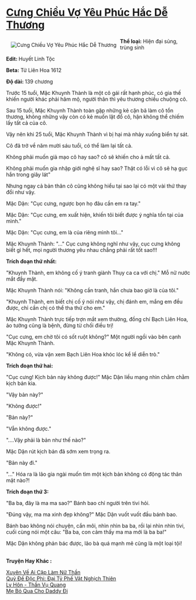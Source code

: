 <a href="https://utruyen.com/truyen/cung-chieu-vo-yeu-phuc-hac-de-thuong/15138/" title="Cưng Chiều Vợ Yêu Phúc Hắc Dễ Thương"><h1>Cưng Chiều Vợ Yêu Phúc Hắc Dễ Thương</h1></a><div style="display:table"><img align="right" style="float: left; padding: 10px;" src="https://utruyen.com/images/story/200x260/cung-chieu-vo-yeu-phuc-hac-de-thuong.jpg" alt="Cưng Chiều Vợ Yêu Phúc Hắc Dễ Thương"><b>Thể loại:</b> Hiện đại sủng, trùng sinh<p></p><b>Edit: </b>Huyết Linh Tộc<p></p><b>Beta:</b> Tử Liên Hoa 1612<p></p><b>Độ dài: </b>139 chương<p></p>Trước 15 tuổi, Mặc Khuynh Thành là một cô gái rất hạnh phúc, có gia thế khiến người khác phải hâm mộ, người thân thì yêu thương chiều chuộng cô.<p></p>Sau 15 tuổi, Mặc Khuynh Thành toàn gặp những kẻ cặn bã làm cô tổn thương, không những vậy còn có kẻ muốn lật đổ cô, hận không thể chiếm lấy tất cả của cô.<p></p>Vậy nên khi 25 tuổi, Mặc Khuynh Thành vì bị hại mà nhảy xuống biển tự sát.<p></p>Cô đã trở về năm mười sáu tuổi, có thể làm lại tất cả.<p></p>Không phải muốn giả mạo cô hay sao? cô sẽ khiến cho ả mất tất cả.<p></p>Không phải muốn gia nhập giới nghệ sĩ hay sao? Thật có lỗi vì cô sẽ hạ gục hắn trong giây lát"<p></p>Nhưng ngay cả bản thân cô cũng không hiểu tại sao lại có một vài thứ thay đổi như vậy.<p></p>Mặc Dận: "Cục cưng, ngược bọn họ đâu cần em ra tay."<p></p>Mặc Dận: "Cục cưng, em xuất hiện, khiến tôi biết được ý nghĩa tồn tại của mình."<p></p>Mặc Dận: "Cục cưng, em là của riêng mình tôi..."<p></p>Mặc Khuynh Thành: "..." Cục cưng không nghĩ như vậy, cục cưng không biết gì hết, mọi người thương yêu nhau chẳng phải rất tốt sao!!!<p></p><b>Trích đoạn thứ nhất:</b><p></p>"Khuynh Thành, em không cố ý tranh giành Thụy ca ca với chị." Mỗ nữ nước mắt đầy mặt.<p></p>Mặc Khuynh Thành nói: "Không cần tranh, hắn chưa bao giờ là của tôi."<p></p>"Khuynh Thành, em biết chị cố ý nói như vậy, chị đánh em, mắng em đều được, chỉ cần chị có thể tha thứ cho em." <p></p>Mặc Khuynh Thành trực tiếp trợn mắt xem thường, đồng chí Bạch Liên Hoa, ảo tưởng cũng là bệnh, đừng từ chối điều trị!<p></p>"Cục cưng, em chờ tôi có sốt ruột không?" Một người ngồi vào bên cạnh Mặc Khuynh Thành.<p></p>"Không có, vừa vặn xem Bạch Liên Hoa khóc lóc kể lể diễn trò."<p></p><b>Trích đoạn thứ hai:</b><p></p>"Cục cưng! Kịch bản này không được!" Mặc Dận liều mạng nhìn chằm chằm kịch bản kia.<p></p>"Vậy bản này?"<p></p>"Không được!"<p></p>"Bản này?"<p></p>"Vẫn không được."<p></p>"....Vậy phải là bản như thế nào?"<p></p>Mặc Dận rút kịch bản đã sớm xem trọng ra.<p></p>"Bản này đi."<p></p>"..." Hóa ra là lão gia ngài muốn tìm một kịch bản không có động tác thân mật nào?!<p></p><b>Trích đoạn thứ 3:</b><p></p>"Ba ba, đây là ma ma sao?" Bánh bao chỉ người trên tivi hỏi.<p></p>"Đúng vậy, ma ma xinh đẹp không?" Mặc Dận vuốt vuốt đầu bánh bao.<p></p>Bánh bao không nói chuyện, cắn môi, nhìn nhìn ba ba, rồi lại nhìn nhìn tivi, cuối cùng nói một câu: "Ba ba, con cảm thấy ma ma mới là ba ba!"<p></p>Mặc Dận không phản bác được, lão bà quá mạnh mẽ cũng là một loại tội!</div><p><br><b>Truyện Hay Khác :</b></p><a href="https://utruyen.com/truyen/xuyen-ve-ai-cap-lam-nu-than/19539/" alt="Xuyên Về Ai Cập Làm Nữ Thần">Xuyên Về Ai Cập Làm Nữ Thần</a><br/><a href="https://truyenngontinhay.wordpress.com/2019/10/03/quy-de-doc-phi-dai-ty-phe-vat-nghich-thien/" alt="Quỷ Đế Độc Phi: Đại Tỷ Phế Vật Nghịch Thiên">Quỷ Đế Độc Phi: Đại Tỷ Phế Vật Nghịch Thiên</a><br/><a href="https://github.com/quanluxury/ngontinhhot/tree/master/truyenhay/14654/" alt="Ly Hôn - Thần Vụ Quang">Ly Hôn - Thần Vụ Quang</a><br/><a href="https://github.com/quanluxury/ngontinhhot/tree/master/truyenhay/14200/" alt="Mẹ Bỏ Qua Cho Daddy Đi">Mẹ Bỏ Qua Cho Daddy Đi</a><br/>